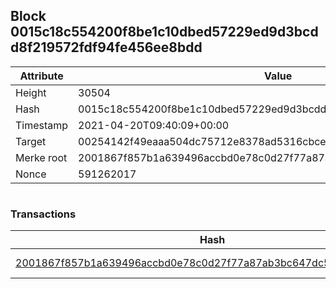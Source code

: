 ## Block 0015c18c554200f8be1c10dbed57229ed9d3bcdd8f219572fdf94fe456ee8bdd

Attribute | Value
--- | ---
Height | 30504
Hash | 0015c18c554200f8be1c10dbed57229ed9d3bcdd8f219572fdf94fe456ee8bdd
Timestamp | 2021-04-20T09:40:09+00:00
Target | 00254142f49eaaa504dc75712e8378ad5316cbcead634704b3734b6271167cc4
Merke root | 2001867f857b1a639496accbd0e78c0d27f77a87ab3bc647dc56e9bd48fe5183
Nonce | 591262017

```

```

### Transactions

Hash | Amount
--- | ---
[2001867f857b1a639496accbd0e78c0d27f77a87ab3bc647dc56e9bd48fe5183](2001867f857b1a639496accbd0e78c0d27f77a87ab3bc647dc56e9bd48fe5183.md) | 10.00000000 SKEPTI 
